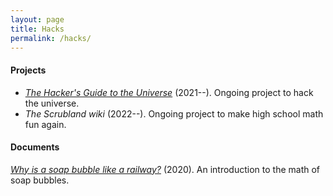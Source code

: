 ```yaml
---
layout: page
title: Hacks
permalink: /hacks/
---
```


#### Projects

- [*The Hacker's Guide to the Universe*](/hacker) (2021--). Ongoing project
to hack the universe.
- *The Scrubland wiki* (2022--). Ongoing project to make high school
math fun again.

#### Documents

[*Why is a soap bubble like a railway?*](https://arxiv.org/abs/2008.09611) (2020). An introduction to the math of soap bubbles.
